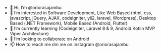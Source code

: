 - 👋 Hi, I’m @oriorasajambu
- 👀 I’m interested in Software Development, Like Web Based (html, css, javascript, jQuery, AJAX, codeigniter, yii2, laravel, Wordpress), Desktop Based (.NET Framework), Mobile Based (Android, Flutter)
- 🌱 I’m currently learning (Codeigniter, Laravel 8 & 9, Android Kotlin MVP Viper Architecture)
- 💞️ I’m looking to collaborate on Android
- 📫 How to reach me dm me on instagram @oriorasajambu
